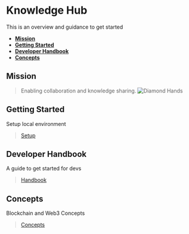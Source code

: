 # **Knowledge Hub**

This is an overview and guidance to get started

<!-- markdownlint-disable MD004 -->
<!-- START doctoc generated TOC please keep comment here to allow auto update -->
<!-- DON'T EDIT THIS SECTION, INSTEAD RE-RUN doctoc TO UPDATE -->

- [**Mission**](#mission)
- [**Getting Started**](#getting-started)
- [**Developer Handbook**](#developer-handbook)
- [**Concepts**](#concepts)

<!-- END doctoc generated TOC please keep comment here to allow auto update -->
<!-- markdownlint-enable MD004 -->

## **Mission**

> Enabling collaboration and knowledge sharing.
> ![Diamond Hands](https://media.giphy.com/media/mz7iww9tCUnJJeZvGN/giphy.gif)

## **Getting Started**

Setup local environment

> [Setup](./1_setup/README.md)

## **Developer Handbook**

A guide to get started for devs

> [Handbook](./2_handbook/handbook.md)

## **Concepts**

Blockchain and Web3 Concepts

> [Concepts](./3_concepts/concepts.md)
